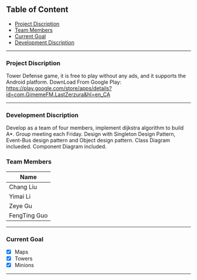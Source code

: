 

##  Table of Content

- [Project Discription](#project-discription)
- [Team Members](#team-members)
- [Current Goal](#current-goal)
- [Development Discription](#requirements-of-the-project)
---

###  Project Discription
Tower Defense game, it is free to play without any ads, and it supports the Android platform.
DownLoad From Google Play: https://play.google.com/store/apps/details?id=com.GimemeFM.LastZerzura&hl=en_CA

---

###  Development Discription
Develop as a team of four members, implement dijkstra algorithm to build A*.
Group meeting each Friday.
Design with Singleton Design Pattern, Event-Bus design pattern and Object design pattern.
Class Diagram inclueded.
Component Diagram included.

### Team Members
Name |
-----|
Chang Liu|
Yimai Li|
Zeye Gu|
FengTing Guo|
---

### Current Goal
- [x] Maps
- [x] Towers
- [x] Minions
---



